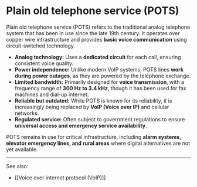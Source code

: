 
# Plain old telephone service (POTS)

Plain old telephone service (POTS) refers to the traditional analog telephone system that has been in use since the late 19th century. It operates over copper wire infrastructure and provides **basic voice communication** using circuit-switched technology.

- **Analog technology:** Uses a **dedicated circuit** for each call, ensuring consistent voice quality.
- **Power independence:** Unlike modern VoIP systems, POTS lines **work during power outages**, as they are powered by the telephone exchange.
- **Limited bandwidth:** Primarily designed for **voice transmission**, with a frequency range of **300 Hz to 3.4 kHz**, though it has been used for fax machines and dial-up internet.
- **Reliable but outdated:** While POTS is known for its reliability, it is increasingly being replaced by **VoIP (Voice over IP)** and cellular networks.
- **Regulated service:** Often subject to government regulations to ensure **universal access and emergency service availability**.

POTS remains in use for critical infrastructure, including **alarm systems, elevator emergency lines, and rural areas** where digital alternatives are not yet available.

---

See also:

- [[Voice over internet protocol (VoIP)]]